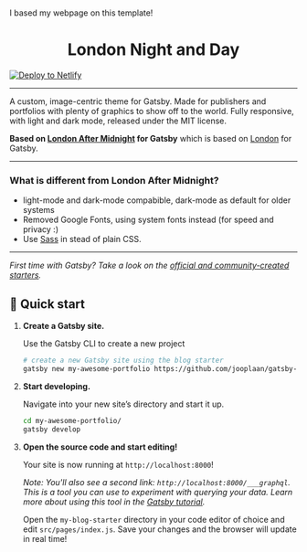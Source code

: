 
<br>
<p> I based my webpage on this template! <p>

<h1 align="center">
  London Night and Day
</h1>



[![Deploy to Netlify](https://www.netlify.com/img/deploy/button.svg)](https://app.netlify.com/start/deploy?repository=https://github.com/jooplaan/gatsby-london-night-and-day)

---

A custom, image-centric theme for Gatsby. Made for publishers and portfolios with plenty of graphics to show off to the world. Fully responsive, with light and dark mode, released under the MIT license.

**Based on [London After Midnight](https://github.com/vaporwavy/gatsby-london-after-midnight) for Gatsby** which is based on [London](https://github.com/ImedAdel/gatsby-london) for Gatsby.


---

### What is different from London After Midnight?
* light-mode and dark-mode compabible, dark-mode as default for older systems
* Removed Google Fonts, using system fonts instead (for speed and privacy :)
* Use [Sass](https://sass-lang.com/) in stead of plain CSS.

---

_First time with Gatsby? Take a look on the [official and community-created starters](https://www.gatsbyjs.org/docs/gatsby-starters/)._

## 🚀 Quick start

1.  **Create a Gatsby site.**

    Use the Gatsby CLI to create a new project

    ```sh
    # create a new Gatsby site using the blog starter
    gatsby new my-awesome-portfolio https://github.com/jooplaan/gatsby-london-night-and-day
    ```

1.  **Start developing.**

    Navigate into your new site’s directory and start it up.

    ```sh
    cd my-awesome-portfolio/
    gatsby develop
    ```

1.  **Open the source code and start editing!**

    Your site is now running at `http://localhost:8000`!

    _Note: You'll also see a second link: _`http://localhost:8000/___graphql`_. This is a tool you can use to experiment with querying your data. Learn more about using this tool in the [Gatsby tutorial](https://www.gatsbyjs.org/tutorial/part-five/#introducing-graphiql)._

    Open the `my-blog-starter` directory in your code editor of choice and edit `src/pages/index.js`. Save your changes and the browser will update in real time!


